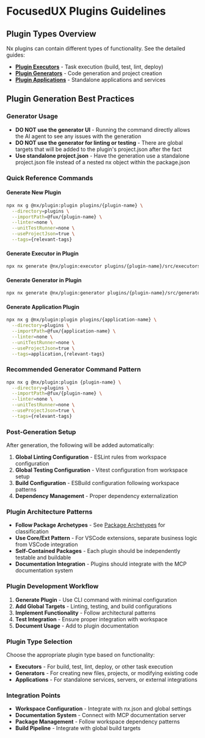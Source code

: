 # FocusedUX Plugins Guidelines

## Plugin Types Overview

Nx plugins can contain different types of functionality. See the detailed guides:

- **[Plugin Executors](./plugins/plugin-executor.md)** - Task execution (build, test, lint, deploy)
- **[Plugin Generators](./plugins/plugin-generator.md)** - Code generation and project creation
- **[Plugin Applications](./plugins/plugin-application.md)** - Standalone applications and services

## Plugin Generation Best Practices

### **Generator Usage**

- **DO NOT use the generator UI** - Running the command directly allows the AI agent to see any issues with the generation
- **DO NOT use the generator for linting or testing** - There are global targets that will be added to the plugin's project.json after the fact
- **Use standalone project.json** - Have the generation use a standalone project.json file instead of a nested nx object within the package.json

### **Quick Reference Commands**

#### Generate New Plugin

```bash
npx nx g @nx/plugin:plugin plugins/{plugin-name} \
  --directory=plugins \
  --importPath=@fux/{plugin-name} \
  --linter=none \
  --unitTestRunner=none \
  --useProjectJson=true \
  --tags={relevant-tags}
```

#### Generate Executor in Plugin

```bash
npx nx generate @nx/plugin:executor plugins/{plugin-name}/src/executors/{executor-name}
```

#### Generate Generator in Plugin

```bash
npx nx generate @nx/plugin:generator plugins/{plugin-name}/src/generators/{generator-name}
```

#### Generate Application Plugin

```bash
npx nx g @nx/plugin:plugin plugins/{application-name} \
  --directory=plugins \
  --importPath=@fux/{application-name} \
  --linter=none \
  --unitTestRunner=none \
  --useProjectJson=true \
  --tags=application,{relevant-tags}
```

### **Recommended Generator Command Pattern**

```bash
npx nx g @nx/plugin:plugin {plugin-name} \
  --directory=plugins \
  --importPath=@fux/{plugin-name} \
  --linter=none \
  --unitTestRunner=none \
  --useProjectJson=true \
  --tags={relevant-tags}
```

### **Post-Generation Setup**

After generation, the following will be added automatically:

1. **Global Linting Configuration** - ESLint rules from workspace configuration
2. **Global Testing Configuration** - Vitest configuration from workspace setup
3. **Build Configuration** - ESBuild configuration following workspace patterns
4. **Dependency Management** - Proper dependency externalization

### **Plugin Architecture Patterns**

- **Follow Package Archetypes** - See [Package Archetypes](./_Package-Archetypes.md) for classification
- **Use Core/Ext Pattern** - For VSCode extensions, separate business logic from VSCode integration
- **Self-Contained Packages** - Each plugin should be independently testable and buildable
- **Documentation Integration** - Plugins should integrate with the MCP documentation system

### **Plugin Development Workflow**

1. **Generate Plugin** - Use CLI command with minimal configuration
2. **Add Global Targets** - Linting, testing, and build configurations
3. **Implement Functionality** - Follow architectural patterns
4. **Test Integration** - Ensure proper integration with workspace
5. **Document Usage** - Add to plugin documentation

### **Plugin Type Selection**

Choose the appropriate plugin type based on functionality:

- **Executors** - For build, test, lint, deploy, or other task execution
- **Generators** - For creating new files, projects, or modifying existing code
- **Applications** - For standalone services, servers, or external integrations

### **Integration Points**

- **Workspace Configuration** - Integrate with nx.json and global settings
- **Documentation System** - Connect with MCP documentation server
- **Package Management** - Follow workspace dependency patterns
- **Build Pipeline** - Integrate with global build targets
